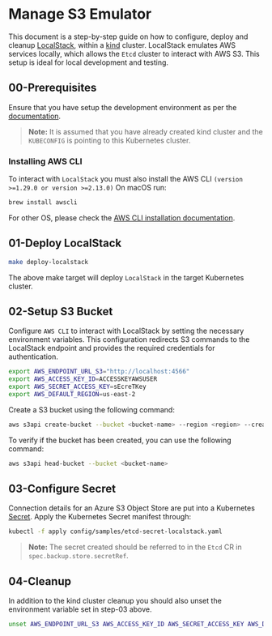# Manage S3 Emulator

This document is a step-by-step guide on how to configure, deploy and cleanup [LocalStack](https://localstack.cloud/), within a [kind](https://kind.sigs.k8s.io/) cluster. LocalStack emulates AWS services locally, which allows the `Etcd` cluster to interact with AWS S3. This setup is ideal for local development and testing.

## 00-Prerequisites

Ensure that you have setup the development environment as per the [documentation](../../development/prepare-dev-environment.md).

> **Note:** It is assumed that you have already created kind cluster and the `KUBECONFIG` is pointing to this Kubernetes cluster.

### Installing AWS CLI

To interact with `LocalStack` you must also install the AWS CLI `(version >=1.29.0 or version >=2.13.0)`
On macOS run:

```bash
brew install awscli
```

For other OS, please check the [AWS CLI installation documentation](https://docs.aws.amazon.com/cli/latest/userguide/getting-started-install.html).

## 01-Deploy LocalStack

```bash
make deploy-localstack
```

The above make target will deploy `LocalStack` in the target Kubernetes cluster.

## 02-Setup S3 Bucket

Configure `AWS CLI` to interact with LocalStack by setting the necessary environment variables. This configuration redirects S3 commands to the LocalStack endpoint and provides the required credentials for authentication.

```bash
export AWS_ENDPOINT_URL_S3="http://localhost:4566"
export AWS_ACCESS_KEY_ID=ACCESSKEYAWSUSER
export AWS_SECRET_ACCESS_KEY=sEcreTKey
export AWS_DEFAULT_REGION=us-east-2
```

Create a S3 bucket using the following command:
```bash
aws s3api create-bucket --bucket <bucket-name> --region <region> --create-bucket-configuration LocationConstraint=<region> --acl private
```

To verify if the bucket has been created, you can use the following command:
```bash
aws s3api head-bucket --bucket <bucket-name>
```

## 03-Configure Secret

Connection details for an Azure S3 Object Store are put into a Kubernetes [Secret](https://kubernetes.io/docs/concepts/configuration/secret/). Apply the Kubernetes Secret manifest through:

```bash
kubectl -f apply config/samples/etcd-secret-localstack.yaml
```

> **Note:** The secret created should be referred to in the `Etcd` CR in `spec.backup.store.secretRef`.

## 04-Cleanup

In addition to the kind cluster cleanup you should also unset the environment variable set in step-03 above.
```bash
unset AWS_ENDPOINT_URL_S3 AWS_ACCESS_KEY_ID AWS_SECRET_ACCESS_KEY AWS_DEFAULT_REGION
```